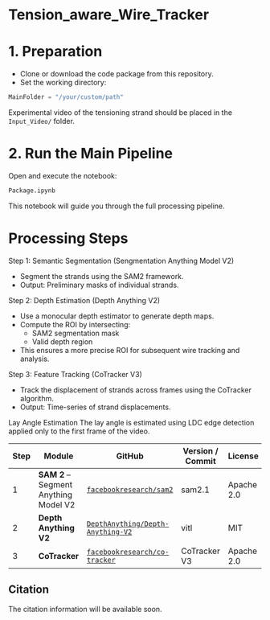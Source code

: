 # Tension_aware_Wire_Tracker

# 1. Preparation
* Clone or download the code package from this repository.
* Set the working directory:
```python
MainFolder = "/your/custom/path"
```

Experimental video of the tensioning strand should be placed in the `Input_Video/` folder.

# 2. Run the Main Pipeline
Open and execute the notebook:
```python
Package.ipynb
```
This notebook will guide you through the full processing pipeline.

# Processing Steps
Step 1: Semantic Segmentation (Sengmentation Anything Model V2)
* Segment the strands using the SAM2 framework.
* Output: Preliminary masks of individual strands.

Step 2: Depth Estimation (Depth Anything V2)
* Use a monocular depth estimator to generate depth maps.
* Compute the ROI by intersecting:
    * SAM2 segmentation mask
    * Valid depth region
* This ensures a more precise ROI for subsequent wire tracking and analysis.

Step 3: Feature Tracking (CoTracker V3)
* Track the displacement of strands across frames using the CoTracker algorithm.
* Output: Time-series of strand displacements.

Lay Angle Estimation
The lay angle is estimated using LDC edge detection applied only to the first frame of the video.

  
| Step | Module | GitHub | Version / Commit | License |
|------|------|--------|-------------|----------|
| 1 | **SAM 2** – Segment Anything Model V2 | [`facebookresearch/sam2`](https://github.com/facebookresearch/sam2) | sam2.1 | Apache 2.0 |
| 2 | **Depth Anything V2** | [`DepthAnything/Depth-Anything-V2`](https://github.com/DepthAnything/Depth-Anything-V2) | vitl | MIT |
| 3 | **CoTracker** | [`facebookresearch/co-tracker`](https://github.com/facebookresearch/co-tracker) | CoTracker V3 | Apache 2.0 |



## Citation  
The citation information will be available soon.
